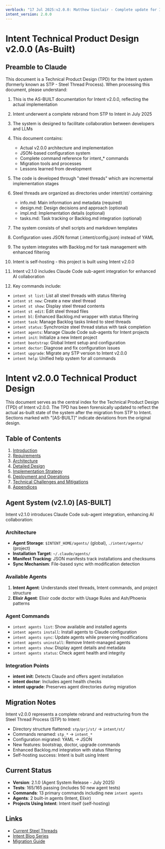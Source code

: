 ```yaml
---
verblock: "17 Jul 2025:v2.0.0: Matthew Sinclair - Complete update for Intent v2.0.0 (As-Built)"
intent_version: 2.0.0
---
```

# Intent Technical Product Design v2.0.0 (As-Built)

## Preamble to Claude

This document is a Technical Product Design (TPD) for the Intent system (formerly known as STP - Steel Thread Process). When processing this document, please understand:

1. This is the AS-BUILT documentation for Intent v2.0.0, reflecting the actual implementation
2. Intent underwent a complete rebrand from STP to Intent in July 2025
3. The system is designed to facilitate collaboration between developers and LLMs
4. This document contains:
   - Actual v2.0.0 architecture and implementation
   - JSON-based configuration system
   - Complete command reference for intent_* commands
   - Migration tools and processes
   - Lessons learned from development

5. The code is developed through "steel threads" which are incremental implementation stages
6. Steel threads are organized as directories under intent/st/ containing:
   - info.md: Main information and metadata (required)
   - design.md: Design decisions and approach (optional)
   - impl.md: Implementation details (optional)
   - tasks.md: Task tracking or Backlog.md integration (optional)
7. The system consists of shell scripts and markdown templates
8. Configuration uses JSON format (.intent/config.json) instead of YAML
9. The system integrates with Backlog.md for task management with enhanced filtering
10. Intent is self-hosting - this project is built using Intent v2.0.0
11. Intent v2.1.0 includes Claude Code sub-agent integration for enhanced AI collaboration
12. Key commands include:

- `intent st list`: List all steel threads with status filtering
- `intent st new`: Create a new steel thread
- `intent st show`: Display steel thread contents
- `intent st edit`: Edit steel thread files
- `intent bl`: Enhanced Backlog.md wrapper with status filtering
- `intent task`: Manage Backlog tasks linked to steel threads
- `intent status`: Synchronize steel thread status with task completion
- `intent agents`: Manage Claude Code sub-agents for Intent projects
- `intent init`: Initialize a new Intent project
- `intent bootstrap`: Global Intent setup and configuration
- `intent doctor`: Diagnose and fix configuration issues
- `intent upgrade`: Migrate any STP version to Intent v2.0.0
- `intent help`: Unified help system for all commands

# Intent v2.0.0 Technical Product Design

This document serves as the central index for the Technical Product Design (TPD) of Intent v2.0.0. The TPD has been forensically updated to reflect the actual as-built state of the system after the migration from STP to Intent. Sections marked with "[AS-BUILT]" indicate deviations from the original design.

## Table of Contents

1. [Introduction](./1_introduction.md)
2. [Requirements](./2_requirements.md)
3. [Architecture](./3_architecture.md)
4. [Detailed Design](./4_detailed_design.md)
5. [Implementation Strategy](./5_implementation_strategy.md)
6. [Deployment and Operations](./6_deployment_and_operations.md)
7. [Technical Challenges and Mitigations](./7_technical_challenges_and_mitigations.md)
8. [Appendices](./8_appendices.md)

## Agent System (v2.1.0) [AS-BUILT]

Intent v2.1.0 introduces Claude Code sub-agent integration, enhancing AI collaboration:

### Architecture
- **Agent Storage**: `$INTENT_HOME/agents/` (global), `./intent/agents/` (project)
- **Installation Target**: `~/.claude/agents/`
- **Manifest Tracking**: JSON manifests track installations and checksums
- **Sync Mechanism**: File-based sync with modification detection

### Available Agents
1. **Intent Agent**: Understands steel threads, Intent commands, and project structure
2. **Elixir Agent**: Elixir code doctor with Usage Rules and Ash/Phoenix patterns

### Agent Commands
- `intent agents list`: Show available and installed agents
- `intent agents install`: Install agents to Claude configuration
- `intent agents sync`: Update agents while preserving modifications
- `intent agents uninstall`: Remove Intent-managed agents
- `intent agents show`: Display agent details and metadata
- `intent agents status`: Check agent health and integrity

### Integration Points
- **intent init**: Detects Claude and offers agent installation
- **intent doctor**: Includes agent health checks
- **intent upgrade**: Preserves agent directories during migration

## Migration Notes

Intent v2.0.0 represents a complete rebrand and restructuring from the Steel Thread Process (STP) to Intent:

- Directory structure flattened: `stp/prj/st/` → `intent/st/`
- Commands renamed: `stp_*` → `intent_*`
- Configuration migrated: YAML → JSON
- New features: bootstrap, doctor, upgrade commands
- Enhanced Backlog.md integration with status filtering
- Self-hosting success: Intent is built using Intent

## Current Status

- **Version**: 2.1.0 (Agent System Release - July 2025)
- **Tests**: 165/165 passing (includes 50 new agent tests)
- **Commands**: 13 primary commands including new `intent agents`
- **Agents**: 2 built-in agents (Intent, Elixir)
- **Projects Using Intent**: Intent itself (self-hosting)

## Links

- [Current Steel Threads](../../st/)
- [Intent Blog Series](../../../docs/blog/)
- [Migration Guide](./6_deployment_and_operations.md#migration)
